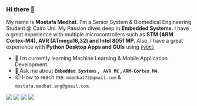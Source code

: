 ### Hi there 👋

My name is **Mostafa Medhat**. I'm a Senior System & Biomedical Engineering Student @ Cairo Uni.
My Passion dives deep in **Embedded Systems**. I have a great experience with multiple microcontrollers such as **STM (ARM Cortex-M4), AVR (ATmega16,32) and Intel 8051 MP**. Also, I have a great experience with **Python Desktop Apps and GUIs** using [`PyQt5`](https://pypi.org/project/PyQt5/)

- 🌱 I’m currently learning Machine Learning & Mobile Application Development.
- 💬 Ask me about **`Embedded Systems` , ` AVR MC` , `ARM-Cortex M4`**.
- 📫 How to reach me: `mmedhat72@gmail.com` & `mostafa.medhat.eng@gmail.com`.


![](http://github-profile-summary-cards.vercel.app/api/cards/profile-details?username=Mostafa-Medhat&theme=dracula)
![](http://github-profile-summary-cards.vercel.app/api/cards/repos-per-language?username=Mostafa-Medhat&theme=dracula)
![](http://github-profile-summary-cards.vercel.app/api/cards/stats?username=Mostafa-Medhat&theme=dracula)
![](http://github-profile-summary-cards.vercel.app/api/cards/productive-time?username=Mostafa-Medhat&theme=dracula&utcOffset=8)
